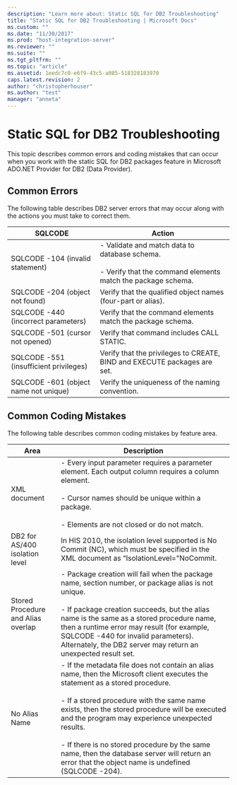 ```yaml
---
description: "Learn more about: Static SQL for DB2 Troubleshooting"
title: "Static SQL for DB2 Troubleshooting | Microsoft Docs"
ms.custom: ""
ms.date: "11/30/2017"
ms.prod: "host-integration-server"
ms.reviewer: ""
ms.suite: ""
ms.tgt_pltfrm: ""
ms.topic: "article"
ms.assetid: 1eedc7c0-e6f9-43c5-a985-518328183970
caps.latest.revision: 2
author: "christopherhouser"
ms.author: "test"
manager: "anneta"
---
```

# Static SQL for DB2 Troubleshooting
This topic describes common errors and coding mistakes that can occur when you work with the static SQL for DB2 packages feature in Microsoft ADO.NET Provider for DB2 (Data Provider).  
  
## Common Errors  
 The following table describes DB2 server errors that may occur along with the actions you must take to correct them.  
  
|SQLCODE|Action|  
|-------------|------------|  
|SQLCODE -104 (invalid statement)|-   Validate and match data to database schema.<br /><br /> -   Verify that the command elements match the package schema.|  
|SQLCODE -204 (object not found)|Verify that the qualified object names (four-part or alias).|  
|SQLCODE -440 (incorrect parameters)|Verify that the command elements match the package schema.|  
|SQLCODE -501 (cursor not opened)|Verify that command includes CALL STATIC.|  
|SQLCODE -551 (insufficient privileges)|Verify that the privileges to CREATE, BIND and EXECUTE packages are set.|  
|SQLCODE -601 (object name not unique)|Verify the uniqueness of the naming convention.|  
  
## Common Coding Mistakes  
 The following table describes common coding mistakes by feature area.  
  
|Area|Description|  
|----------|-----------------|  
|XML document|-   Every input parameter requires a parameter element. Each output column requires a column element.<br /><br /> -   Cursor names should be unique within a package.<br /><br /> -   Elements are not closed or do not match.|  
|DB2 for AS/400 isolation level|In HIS 2010, the isolation level supported is No Commit (NC), which must be specified in the XML document as “IsolationLevel="NoCommit.|  
|Stored Procedure and Alias overlap|-   Package creation will fail when the package name, section number, or package alias is not unique.<br /><br /> -   If package creation succeeds, but the alias name is the same as a stored procedure name, then a runtime error may result (for example, SQLCODE -440 for invalid parameters). Alternately, the DB2 server may return an unexpected result set.|  
|No Alias Name|-   If the metadata file does not contain an alias name, then the Microsoft client executes the statement as a stored procedure.<br /><br /> -   If a stored procedure with the same name exists, then the stored procedure will be executed and the program may experience unexpected results.<br /><br /> -   If there is no stored procedure by the same name, then the database server will return an error that the object name is undefined (SQLCODE -204).|

